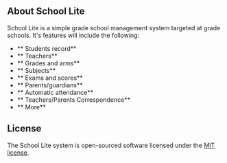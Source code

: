 ## About School Lite

School Lite is a simple grade school management system targeted at grade schools. It's features will include the following:

- ** Students record**
- ** Teachers**
- ** Grades and arms**
- ** Subjects**
- ** Exams and scores**
- ** Parents/guardians**
- ** Automatic attendance**
- ** Teachers/Parents Correspondence**
- ** More**


## License

The School Lite system is open-sourced software licensed under the [MIT license](https://opensource.org/licenses/MIT).
